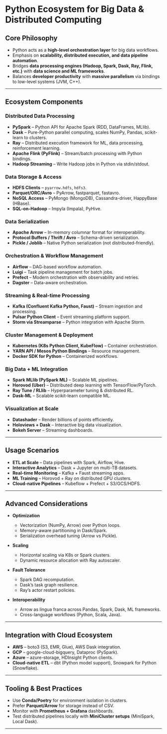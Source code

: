 

# Python Ecosystem for Big Data & Distributed Computing

## Core Philosophy

* Python acts as a **high-level orchestration layer** for big data workflows.
* Emphasis on **scalability, distributed execution, and data pipeline automation**.
* Bridges **data processing engines (Hadoop, Spark, Dask, Ray, Flink, etc.)** with **data science and ML frameworks**.
* Balances **developer productivity** with **massive parallelism** via bindings to low-level systems (JVM, C++).

---

## Ecosystem Components

### Distributed Data Processing

* **PySpark** – Python API for Apache Spark (RDD, DataFrames, MLlib).
* **Dask** – Pure-Python parallel computing, scales NumPy, Pandas, scikit-learn to clusters.
* **Ray** – Distributed execution framework for ML, data processing, reinforcement learning.
* **Apache Flink (PyFlink)** – Stream/batch processing with Python bindings.
* **Hadoop Streaming** – Write Hadoop jobs in Python via stdin/stdout.

### Data Storage & Access

* **HDFS Clients** – `pyarrow.hdfs`, `hdfs3`.
* **Parquet/ORC/Avro** – PyArrow, fastparquet, fastavro.
* **NoSQL Access** – PyMongo (MongoDB), Cassandra-driver, HappyBase (HBase).
* **SQL-on-Hadoop** – Impyla (Impala), PyHive.

### Data Serialization

* **Apache Arrow** – In-memory columnar format for interoperability.
* **Protocol Buffers / Thrift / Avro** – Schema-driven serialization.
* **Pickle / Joblib** – Native Python serialization (not distributed-friendly).

### Orchestration & Workflow Management

* **Airflow** – DAG-based workflow automation.
* **Luigi** – Task pipeline management for batch jobs.
* **Prefect** – Modern orchestration with observability and retries.
* **Dagster** – Data-aware orchestration.

### Streaming & Real-time Processing

* **Kafka (Confluent Kafka Python, Faust)** – Stream ingestion and processing.
* **Pulsar Python Client** – Event streaming platform support.
* **Storm via Streamparse** – Python integration with Apache Storm.

### Cluster Management & Deployment

* **Kubernetes (K8s Python Client, KubeFlow)** – Container orchestration.
* **YARN API / Mesos Python Bindings** – Resource management.
* **Docker SDK for Python** – Containerized workflows.

### Big Data + ML Integration

* **Spark MLlib (PySpark ML)** – Scalable ML pipelines.
* **Horovod (Uber)** – Distributed deep learning with TensorFlow/PyTorch.
* **Ray Tune / RLlib** – Hyperparameter tuning & distributed RL.
* **Dask-ML** – Scalable scikit-learn compatible ML.

### Visualization at Scale

* **Datashader** – Render billions of points efficiently.
* **Holoviews + Dask** – Interactive big data visualization.
* **Bokeh Server** – Streaming dashboards.

---

## Usage Scenarios

* **ETL at Scale** – Data pipelines with Spark, Airflow, Hive.
* **Interactive Analytics** – Dask + Jupyter on multi-TB datasets.
* **Real-time Monitoring** – Kafka + Faust streaming apps.
* **ML Training** – Horovod + Ray on distributed GPU clusters.
* **Cloud-native Pipelines** – Kubeflow + Prefect + S3/GCS/HDFS.

---

## Advanced Considerations

* **Optimization**

  * Vectorization (NumPy, Arrow) over Python loops.
  * Memory-aware partitioning in Dask/Spark.
  * Serialization overhead tuning (Arrow vs Pickle).

* **Scaling**

  * Horizontal scaling via K8s or Spark clusters.
  * Dynamic resource allocation with Ray autoscaler.

* **Fault Tolerance**

  * Spark DAG recomputation.
  * Dask’s task graph resilience.
  * Ray’s actor restart policies.

* **Interoperability**

  * Arrow as lingua franca across Pandas, Spark, Dask, ML frameworks.
  * Cross-language workflows (Python, Scala, Java).

---

## Integration with Cloud Ecosystem

* **AWS** – boto3 (S3, EMR, Glue), AWS Dask integration.
* **GCP** – google-cloud-bigquery, Dataproc (PySpark).
* **Azure** – azure-storage, HDInsight Python clients.
* **Cloud-native ETL** – dbt (Python model support), Snowpark for Python (Snowflake).

---

## Tooling & Best Practices

* Use **Conda/Poetry** for environment isolation in clusters.
* Prefer **Parquet/Arrow** for storage instead of CSV.
* Monitor with **Prometheus + Grafana** dashboards.
* Test distributed pipelines locally with **MiniCluster setups** (MiniSpark, Local Dask).

---
